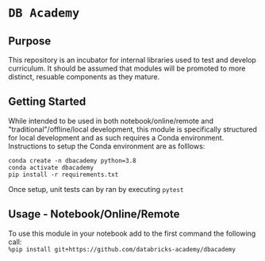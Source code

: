 # `DB Academy`

## Purpose
This repository is an incubator for internal libraries used to test and develop curriculum. It should be assumed that modules will be promoted to more distinct, resuable components as they mature.

## Getting Started
While intended to be used in both notebook/online/remote and "traditional"/offline/local development, this module is specifically structured for local development and as such requires a Conda environment. Instructions to setup the Conda environment are as folllows:
```
conda create -n dbacademy python=3.8
conda activate dbacademy
pip install -r requirements.txt
```
Once setup, unit tests can by ran by executing
```pytest```

## Usage - Notebook/Online/Remote
To use this module in your notebook add to the first command the following call:<br/>
```%pip install git+https://github.com/databricks-academy/dbacademy```
